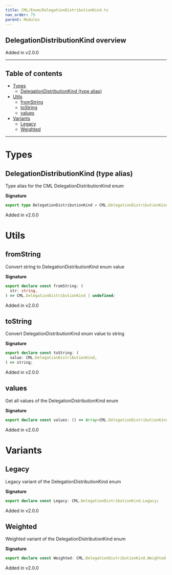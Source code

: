 ```yaml
---
title: CML/Enum/DelegationDistributionKind.ts
nav_order: 75
parent: Modules
---
```


## DelegationDistributionKind overview

Added in v2.0.0

---

<h2 class="text-delta">Table of contents</h2>

- [Types](#types)
  - [DelegationDistributionKind (type alias)](#delegationdistributionkind-type-alias)
- [Utils](#utils)
  - [fromString](#fromstring)
  - [toString](#tostring)
  - [values](#values)
- [Variants](#variants)
  - [Legacy](#legacy)
  - [Weighted](#weighted)

---

# Types

## DelegationDistributionKind (type alias)

Type alias for the CML DelegationDistributionKind enum

**Signature**

```ts
export type DelegationDistributionKind = CML.DelegationDistributionKind;
```

Added in v2.0.0

# Utils

## fromString

Convert string to DelegationDistributionKind enum value

**Signature**

```ts
export declare const fromString: (
  str: string,
) => CML.DelegationDistributionKind | undefined;
```

Added in v2.0.0

## toString

Convert DelegationDistributionKind enum value to string

**Signature**

```ts
export declare const toString: (
  value: CML.DelegationDistributionKind,
) => string;
```

Added in v2.0.0

## values

Get all values of the DelegationDistributionKind enum

**Signature**

```ts
export declare const values: () => Array<CML.DelegationDistributionKind>;
```

Added in v2.0.0

# Variants

## Legacy

Legacy variant of the DelegationDistributionKind enum

**Signature**

```ts
export declare const Legacy: CML.DelegationDistributionKind.Legacy;
```

Added in v2.0.0

## Weighted

Weighted variant of the DelegationDistributionKind enum

**Signature**

```ts
export declare const Weighted: CML.DelegationDistributionKind.Weighted;
```

Added in v2.0.0
